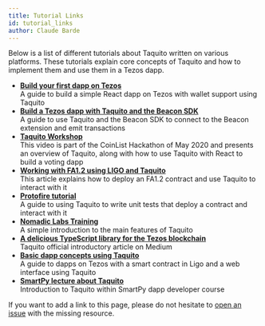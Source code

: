 ```yaml
---
title: Tutorial Links
id: tutorial_links
author: Claude Barde
---
```


Below is a list of different tutorials about Taquito written on various platforms. These tutorials explain core concepts of Taquito and how to implement them and use them in a Tezos dapp.

- **[Build your first dapp on Tezos](https://medium.com/better-programming/build-your-first-dapp-on-tezos-270c568d4fe9)**  
  A guide to build a simple React dapp on Tezos with wallet support using Taquito
- **[Build a Tezos dapp with Taquito and the Beacon SDK](https://medium.com/coinmonks/build-a-tezos-dapp-using-taquito-and-the-beacon-sdk-692d7dc822aa)**  
  A guide to use Taquito and the Beacon SDK to connect to the Beacon extension and emit transactions
- **[Taquito Workshop](https://www.youtube.com/watch?v=qYk_17YbPa4&feature=emb_logo&ab_channel=CoinList)**  
  This video is part of the CoinList Hackathon of May 2020 and presents an overview of Taquito, along with how to use Taquito with React to build a voting dapp
- **[Working with FA1.2 using LIGO and Taquito](https://assets.tqtezos.com/docs/token-contracts/fa12/2-fa12-ligo/)**  
  This article explains how to deploy an FA1.2 contract and use Taquito to interact with it
- **[Protofire tutorial](https://medium.com/protofire-blog/tezos-part-4-how-to-integrate-javascript-with-smart-contracts-and-run-unit-tests-c36756149e9d)**  
  A guide to using Taquito to write unit tests that deploy a contract and interact with it
- **[Nomadic Labs Training](https://gitlab.com/nomadic-labs/training.nomadic-labs.com/-/blob/master/content/download/taquito.pdf)**  
  A simple introduction to the main features of Taquito
- **[A delicious TypeScript library for the Tezos blockchain](https://medium.com/tezoscommons/a-delicious-new-typescript-library-for-the-tezos-blockchain-a8fcf776b037)**  
  Taquito official introductory article on Medium
- **[Basic dapp concepts using Taquito](https://hackmd.io/@kinokasai/Sy1v-vtmL)**  
  A guide to dapps on Tezos with a smart contract in Ligo and a web interface using Taquito
- **[SmartPy lecture about Taquito](https://training.blockmatics.io/courses/tezos-smartpy-developer-course/lectures/13126359)**  
  Introduction to Taquito within SmartPy dapp developer course

If you want to add a link to this page, please do not hesitate to [open an issue](https://github.com/ecadlabs/taquito/issues) with the missing resource.
